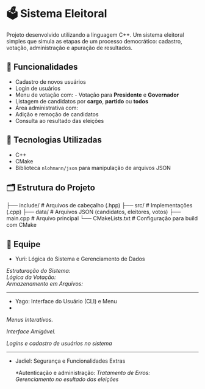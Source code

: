 # 🗳️ Sistema Eleitoral

Projeto desenvolvido utilizando a linguagem C++. Um sistema eleitoral simples que simula as etapas de um processo democrático: cadastro, votação, administração e apuração de resultados.

## 📌 Funcionalidades

- Cadastro de novos usuários
- Login de usuários
- Menu de votação com: - Votação para **Presidente** e **Governador**
- Listagem de candidatos por **cargo**, **partido** ou **todos**
- Área administrativa com:
- Adição e remoção de candidatos
 - Consulta ao resultado das eleições

## 🧰 Tecnologias Utilizadas

- C++
- CMake
- Biblioteca `nlohmann/json` para manipulação de arquivos JSON

## 🗂 Estrutura do Projeto
├── include/              # Arquivos de cabeçalho (.hpp)
├── src/                  # Implementações (.cpp)
├── data/                 # Arquivos JSON (candidatos, eleitores, votos)
├── main.cpp              # Arquivo principal
└── CMakeLists.txt        # Configuração para build com CMake

## 👥 Equipe

- Yuri: Lógica do Sistema e Gerenciamento de Dados

*Estruturação do Sistema:*  
*Lógica da Votação:*  
*Armazenamento em Arquivos:*   

--------------------------------------------------------------------------------------

- Yago: Interface do Usuário (CLI) e Menu
- 
*Menus Interativos.*  

*Interface Amigável.*  

 *Logins e cadastro de usuários no sistema*

--------------------------------------------------------------------------------------

- Jadiel: Segurança e Funcionalidades Extras
  
  *Autenticação e administração:
  *Tratamento de Erros:*  
   *Gerenciamento no esultado das eleições*  
